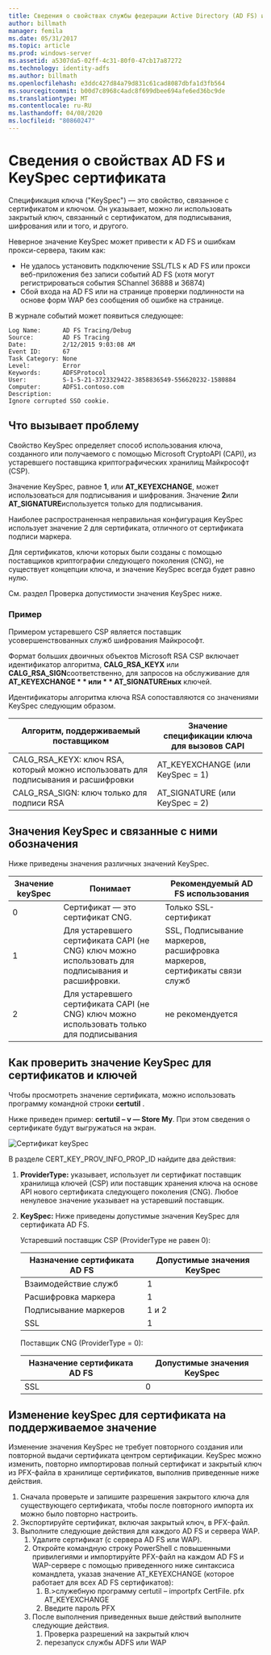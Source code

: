 ```yaml
---
title: Сведения о свойствах службы федерации Active Directory (AD FS) и спецификации ключа сертификата
author: billmath
manager: femila
ms.date: 05/31/2017
ms.topic: article
ms.prod: windows-server
ms.assetid: a5307da5-02ff-4c31-80f0-47cb17a87272
ms.technology: identity-adfs
ms.author: billmath
ms.openlocfilehash: e3ddc427d84a79d831c61cad8087dbfa1d3fb564
ms.sourcegitcommit: b00d7c8968c4adc8f699dbee694afe6ed36bc9de
ms.translationtype: MT
ms.contentlocale: ru-RU
ms.lasthandoff: 04/08/2020
ms.locfileid: "80860247"
---
```

# <a name="ad-fs-and-certificate-keyspec-property-information"></a>Сведения о свойствах AD FS и KeySpec сертификата
Спецификация ключа ("KeySpec") — это свойство, связанное с сертификатом и ключом. Он указывает, можно ли использовать закрытый ключ, связанный с сертификатом, для подписывания, шифрования или и того, и другого.   

Неверное значение KeySpec может привести к AD FS и ошибкам прокси-сервера, таким как:


- Не удалось установить подключение SSL/TLS к AD FS или прокси веб-приложения без записи событий AD FS (хотя могут регистрироваться события SChannel 36888 и 36874)
- Сбой входа на AD FS или на странице проверки подлинности на основе форм WAP без сообщения об ошибке на странице.

В журнале событий может появиться следующее:

    Log Name:      AD FS Tracing/Debug
    Source:        AD FS Tracing
    Date:          2/12/2015 9:03:08 AM
    Event ID:      67
    Task Category: None
    Level:         Error
    Keywords:      ADFSProtocol
    User:          S-1-5-21-3723329422-3858836549-556620232-1580884
    Computer:      ADFS1.contoso.com
    Description:
    Ignore corrupted SSO cookie.

## <a name="what-causes-the-problem"></a>Что вызывает проблему
Свойство KeySpec определяет способ использования ключа, созданного или получаемого с помощью Microsoft CryptoAPI (CAPI), из устаревшего поставщика криптографических хранилищ Майкрософт (CSP).

Значение KeySpec, равное **1**, или **AT_KEYEXCHANGE**, может использоваться для подписывания и шифрования.  Значение **2**или **AT_SIGNATURE**используется только для подписывания.

Наиболее распространенная неправильная конфигурация KeySpec использует значение 2 для сертификата, отличного от сертификата подписи маркера.  

Для сертификатов, ключи которых были созданы с помощью поставщиков криптографии следующего поколения (CNG), не существует концепции ключа, и значение KeySpec всегда будет равно нулю.

См. раздел Проверка допустимости значения KeySpec ниже. 

### <a name="example"></a>Пример
Примером устаревшего CSP является поставщик усовершенствованных служб шифрования Майкрософт. 

Формат больших двоичных объектов Microsoft RSA CSP включает идентификатор алгоритма, **CALG_RSA_KEYX** или **CALG_RSA_SIGN**соответственно, для запросов на обслуживание для <strong>AT_KEYEXCHANGE * * или * * AT_SIGNATUREных</strong> ключей.

Идентификаторы алгоритма ключа RSA сопоставляются со значениями KeySpec следующим образом.

| Алгоритм, поддерживаемый поставщиком| Значение спецификации ключа для вызовов CAPI |
| --- | --- |
|CALG_RSA_KEYX: ключ RSA, который можно использовать для подписывания и расшифровки| AT_KEYEXCHANGE (или KeySpec = 1)|
CALG_RSA_SIGN: ключ только для подписи RSA |AT_SIGNATURE (или KeySpec = 2)|

## <a name="keyspec-values-and-associated-meanings"></a>Значения KeySpec и связанные с ними обозначения
Ниже приведены значения различных значений KeySpec.

|Значение keySpec|Понимает|Рекомендуемый AD FS использования|
| --- | --- | --- |
|0|Сертификат — это сертификат CNG.|Только SSL-сертификат|
|1|Для устаревшего сертификата CAPI (не CNG) ключ можно использовать для подписывания и расшифровки.|    SSL, Подписывание маркеров, расшифровка маркеров, сертификаты связи служб|
|2|Для устаревшего сертификата CAPI (не CNG) ключ можно использовать только для подписывания|не рекомендуется|

## <a name="how-to-check-the-keyspec-value-for-your-certificates--keys"></a>Как проверить значение KeySpec для сертификатов и ключей
Чтобы просмотреть значение сертификата, можно использовать программу командной строки **certutil** .  

Ниже приведен пример: **certutil – v — Store My**.  При этом сведения о сертификате будут выгружаться на экран.

![Сертификат keySpec](media/AD-FS-and-KeySpec-Property/keyspec1.png)

В разделе CERT_KEY_PROV_INFO_PROP_ID найдите два действия:


1. **ProviderType:** указывает, использует ли сертификат поставщик хранилища ключей (CSP) или поставщик хранения ключа на основе API нового сертификата следующего поколения (CNG).  Любое ненулевое значение указывает на устаревший поставщик.
2. **KeySpec:** Ниже приведены допустимые значения KeySpec для сертификата AD FS.

   Устаревший поставщик CSP (ProviderType не равен 0):

   |Назначение сертификата AD FS|Допустимые значения KeySpec|
   | --- | --- |
   |Взаимодействие служб|1|
   |Расшифровка маркера|1|
   |Подписывание маркеров|1 и 2|
   |SSL|1|

   Поставщик CNG (ProviderType = 0):

   |Назначение сертификата AD FS|Допустимые значения KeySpec|
   | --- | --- |   
   |SSL|0|

## <a name="how-to-change-the-keyspec-for-your-certificate-to-a-supported-value"></a>Изменение keySpec для сертификата на поддерживаемое значение
Изменение значения KeySpec не требует повторного создания или повторной выдачи сертификата центром сертификации.  KeySpec можно изменить, повторно импортировав полный сертификат и закрытый ключ из PFX-файла в хранилище сертификатов, выполнив приведенные ниже действия.


1. Сначала проверьте и запишите разрешения закрытого ключа для существующего сертификата, чтобы после повторного импорта их можно было повторно настроить.
2. Экспортируйте сертификат, включая закрытый ключ, в PFX-файл.
3. Выполните следующие действия для каждого AD FS и сервера WAP.
    1. Удалите сертификат (с сервера AD FS или WAP).
    2. Откройте командную строку PowerShell с повышенными привилегиями и импортируйте PFX-файл на каждом AD FS и WAP-сервере с помощью приведенного ниже синтаксиса командлета, указав значение AT_KEYEXCHANGE (которое работает для всех AD FS сертификатов):
        1. В.\>служебную программу certutil – importpfx CertFile. pfx AT_KEYEXCHANGE
        2. Введите пароль PFX
    3. После выполнения приведенных выше действий выполните следующие действия.
        1. Проверка разрешений на закрытый ключ
        2. перезапуск службы ADFS или WAP





